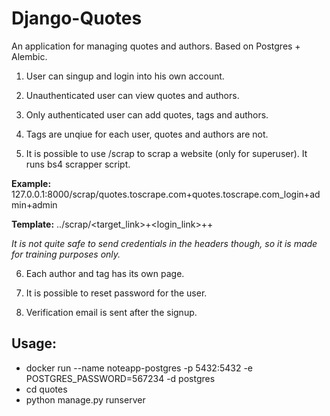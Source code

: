 # Django-Quotes
An application for managing quotes and authors. Based on Postgres + Alembic.

1) User can singup and login into his own account.
2) Unauthenticated user can view quotes and authors.
3) Only authenticated user can add quotes, tags and authors.
4) Tags are unqiue for each user, quotes and authors are not.

5) It is possible to use /scrap to scrap a website (only for superuser). It runs bs4 scrapper script.

**Example:** 127.0.0.1:8000/scrap/quotes.toscrape.com+quotes.toscrape.com_login+admin+admin

**Template:** ../scrap/<target_link>+<login_link>+<username>+<password>

_It is not quite safe to send credentials in the headers though, so it is made for training purposes only._

6) Each author and tag has its own page.

7) It is possible to reset password for the user.
8) Verification email is sent after the signup.


## Usage:

- docker run --name noteapp-postgres -p 5432:5432 -e POSTGRES_PASSWORD=567234 -d postgres
- cd quotes
- python manage.py runserver

